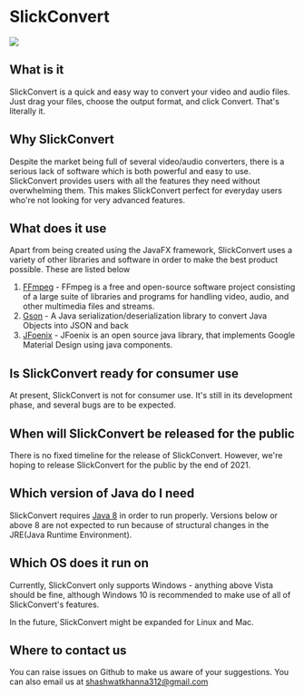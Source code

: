 # SlickConvert

![](https://i.imgur.com/BoCfRBg.png)

## What is it

SlickConvert is a quick and easy way to convert your video and audio files. Just drag your files, choose the output format, and click Convert. That's literally it. 

## Why SlickConvert

Despite the market being full of several video/audio converters, there is a serious lack of software which is both powerful and easy to use. SlickConvert provides users with all the features they need without overwhelming them. This makes SlickConvert perfect for everyday users who're not looking for very advanced features.

## What does it use

Apart from being created using the JavaFX framework, SlickConvert uses a variety of other libraries and software in order to make the best product possible. These are listed below 

1. [FFmpeg](https://ffmpeg.org/) - FFmpeg is a free and open-source software project consisting of a large suite of libraries and programs for handling video, audio, and other multimedia files and streams.
2. [Gson](https://github.com/google/gson) - A Java serialization/deserialization library to convert Java Objects into JSON and back
3. [JFoenix](http://jfoenix.com/) - JFoenix is an open source java library, that implements Google Material Design using java components.

## Is SlickConvert ready for consumer use

At present, SlickConvert is not for consumer use. It's still in its development phase, and several bugs are to be expected. 

## When will SlickConvert be released for the public

There is no fixed timeline for the release of SlickConvert. However, we're hoping to release SlickConvert for the public by the end of 2021. 

## Which version of Java do I need

SlickConvert requires [Java 8](https://www.oracle.com/java/technologies/javase-jre8-downloads.html) in order to run properly. Versions below or above 8 are not expected to run because of structural changes in the JRE(Java Runtime Environment). 

## Which OS does it run on

Currently, SlickConvert only supports Windows - anything above Vista should be fine, although Windows 10 is recommended to make use of all of SlickConvert's features. 

In the future, SlickConvert might be expanded for Linux and Mac. 

## Where to contact us

You can raise issues on Github to make us aware of your suggestions. You can also email us at shashwatkhanna312@gmail.com
